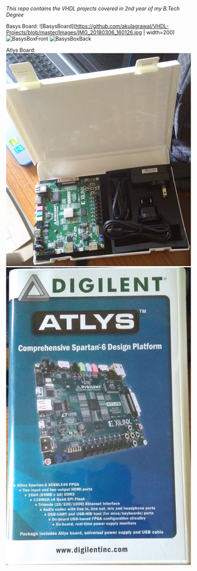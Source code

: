 *This repo contains the VHDL projects covered in 2nd year of my B.Tech Degree*

Basys Board:
![BasysBoard](https://github.com/akulagrawal/VHDL-Projects/blob/master/Images/IMG_20180306_160126.jpg | width=200)
![BasysBoxFront](https://github.com/akulagrawal/VHDL-Projects/blob/master/Images/IMG_20180306_160154.jpg)
![BasysBoxBack](https://github.com/akulagrawal/VHDL-Projects/blob/master/Images/IMG_20180306_160213.jpg)


Atlys Board:
![AtlysBoard](https://github.com/akulagrawal/VHDL-Projects/blob/master/Images/IMG_20180120_152941.jpg)
![AtlysBox](https://github.com/akulagrawal/VHDL-Projects/blob/master/Images/IMG_20180120_152912.jpg)